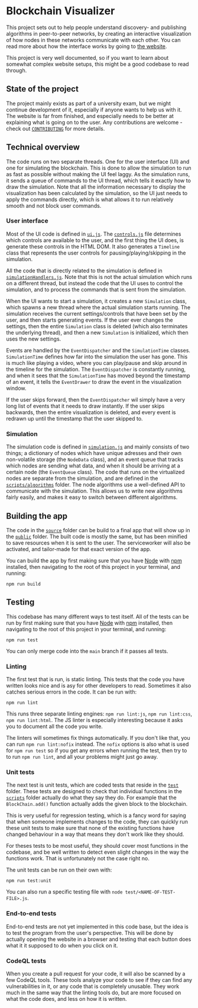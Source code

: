 # Blockchain Visualizer
This project sets out to help people understand discovery- and publishing algorithms in peer-to-peer networks, by creating an interactive visualization of how nodes in these networks communicate with each other. You can read more about how the interface works by going to [the website](https://blockchain-visualizer.netlify.app/).

This project is very well documented, so if you want to learn about somewhat complex website setups, this might be a good codebase to read through.

## State of the project
The project mainly exists as part of a university exam, but we might continue development of it, especially if anyone wants to help us with it. The website is far from finished, and especially needs to be better at explaining what is going on to the user. Any contributions are welcome - check out [`CONTRIBUTING`](CONTRIBUTING.md) for more details.

## Technical overview
The code runs on two separate threads. One for the user interface (UI) and one for simulating the blockchain. This is done to allow the simulation to run as fast as possible without making the UI feel laggy. As the simulation runs, it sends a queue of commands to the UI thread, which tells it exactly how to draw the simulation. Note that all the information necessary to display the visualization has been calculated by the simulation, so the UI just needs to apply the commands directly, which is what allows it to run relatively smooth and not block user commands.

### User interface
Most of the UI code is defined in [`ui.js`](source/scripts/ui.js). The [`controls.js`](source/scripts/controls.js) file determines which controls are available to the user, and the first thing the UI does, is generate these controls in the HTML DOM. It also generates a `Timeline` class that represents the user controls for pausing/playing/skipping in the simulation.

All the code that is directly related to the simulation is defined in [`simulationHandlers.js`](source/scripts/simulationHandlers.js). Note that this is not the actual simulation which runs on a different thread, but instead the code that the UI uses to control the simulation, and to process the commands that is sent from the simulation.

When the UI wants to start a simulation, it creates a new `Simulation` class, which spawns a new thread where the actual simulation starts running. The simulation receives the current settings/controls that have been set by the user, and then starts generating events. If the user ever changes the settings, then the entire `Simulation` class is deleted (which also terminates the underlying thread), and then a new `Simulation` is initialized, which then uses the new settings.

Events are handled by the `EventDispatcher` and the `SimulationTime` classes. `SimulationTime` defines how far into the simulation the user has gone. This is much like playing a video, where you can play/pause and skip around in the timeline for the simulation. The `EventDispatcher` is constantly running, and when it sees that the `SimulationTime` has moved beyond the timestamp of an event, it tells the `EventDrawer` to draw the event in the visualization window.

If the user skips forward, then the `EventDispatcher` wil simply have a very long list of events that it needs to draw instantly. If the user skips backwards, then the entire visualization is deleted, and every event is redrawn up until the timestamp that the user skipped to.

### Simulation
The simulation code is defined in [`simulation.js`](source/scripts/simulation.js) and mainly consists of two things; a dictionary of nodes which have unique adresses and their own non-volatile storage (the `NodeData` class), and an event queue that tracks which nodes are sending what data, and when it should be arriving at a certain node (the `EventQueue` class).
The code that runs on the virtualized nodes are separate from the simulation, and are defined in the [`scripts/algorithms`](source/scripts/algorithms/) folder. The node algorithms use a well-defined API to communicate with the simulation. This allows us to write new algorithms fairly easily, and makes it easy to switch between different algorithms.

## Building the app
The code in the [`source`](source/) folder can be build to a final app that will show up in the [`public`](public/) folder. The built code is mostly the same, but has been minified to save resources when it is sent to the user. The serviceworker will also be activated, and tailor-made for that exact version of the app.

You can build the app by first making sure that you have [Node](https://nodejs.org/en/) with [npm](https://www.npmjs.com/package/npm) installed, then navigating to the root of this project in your terminal, and running:

```
npm run build
```

## Testing
This codebase has many different ways to test itself. All of the tests can be run by first making sure that you have [Node](https://nodejs.org/en/) with [npm](https://www.npmjs.com/package/npm) installed, then navigating to the root of this project in your terminal, and running:

```
npm run test
```

You can only merge code into the `main` branch if it passes all tests.

### Linting
The first test that is run, is static linting. This tests that the code you have written looks nice and is asy for other developers to read. Sometimes it also catches serious errors in the code. It can be run with:

```
npm run lint
```

This runs three separate linting engines: `npm run lint:js`, `npm run lint:css`, `npm run lint:html`. The JS linter is especially interesting because it asks you to document all the code you write.

The linters will sometimes fix things automatically. If you don't like that, you can run `npm run lint:nofix` instead. The `nofix` options is also what is used for `npm run test` so if you get any errors when running the test, then try to to run `npm run lint`, and all your problems might just go away.

### Unit tests
The next test is unit tests, which are coded tests that reside in the [`test`](test/) folder. These tests are designed to check that individual functions in the [`scripts`](source/scripts/) folder actually do what they say they do. For example that the `BlockChain.add()` function actually adds the given block to the blockchain.

This is very useful for regression testing, which is a fancy word for saying that when someone implements changes to the code, they can quickly run these unit tests to make sure that none of the existing functions have changed behaviour in a way that means they don't work like they should.

For theses tests to be most useful, they should cover most functions in the codebase, and be well written to detect even slight changes in the way the functions work. That is unfortunately not the case right no.

The unit tests can be run on their own with:

```
npm run test:unit
```

You can also run a specific testing file with `node test/<NAME-OF-TEST-FILE>.js`.

### End-to-end tests
End-to-end tests are not yet implemented in this code base, but the idea is to test the program from the user's perspective. This will be done by actually opening the website in a browser and testing that each button does what it it supposed to do when you click on it.

### CodeQL tests
When you create a pull request for your code, it will also be scanned by a few CodeQL tools. These tools analyze your code to see if they can find any vulnerabilities in it, or any code that is completely unusable. They work much in the same way that the linting tools do, but are more focused on what the code does, and less on how it is written.
